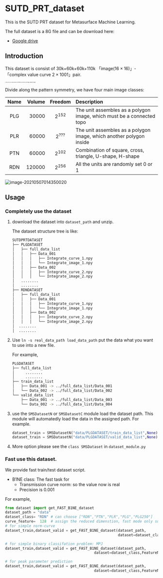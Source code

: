 # SUTD_PRT_dataset

This is the SUTD PRT dataset for Metasurface Machine Learning.

The full dataset is a 8G file and can be download here:

  -  [Google drive](https://drive.google.com/file/d/1mVUwwFr0atS0nHSRjyCFCXDW-627iUxI/view?usp=sharing) 

## Introduction

This dataset is consist of 30k+60k+60k+110k 「image($16\times16)$」- 「complex value curve $2\times1001$」pair.

<img src="https://github.com/veya2ztn/SUTD_PRT_dataset/blob/master/images/have_a_look_for_all_image_dataset.image.jpg?raw=true" alt="have_a_look_for_all_image_dataset.curve" style="zoom:15%;" /><img src="https://github.com/veya2ztn/SUTD_PRT_dataset/blob/master/images/have_a_look_for_all_image_dataset.curve.jpg?raw=true" alt="have_a_look_for_all_image_dataset.image" style="zoom: 20%;" />

Divide  along the pattern symmetry, we have four main image classes:

| Name | Volume |  Freedom  | Description                                                  |
| :--: | -----: | :-------: | :----------------------------------------------------------- |
| PLG  |  30000 | $2^{152}$ | The unit assembles as a polygon image, which must be a connected topo |
| PLR  |  60000 | $2^{???}$ | The unit assembles as a polygon image, which another polygon inside |
| PTN  |  60000 | $2^{102}$ | Combination of square, cross, triangle, U-shape, H-shape     |
| RDN  | 120000 | $2^{256}$ | All the units are randomly set 0 or 1                        |

![image-20210507014350020](https://github.com/veya2ztn/SUTD_PRT_dataset/blob/master/images/image-20210507014350020.png?raw=truehttps://github.com/veya2ztn/SUTD_PRT_dataset/blob/master/images/image-20210507014350020.png?raw=true)



## Usage

###  Completely use the dataset

1. download the dataset into `dataset_path` and unzip.

   The dataset structure tree is like:

   ```bash
   SUTDPRTDATASET
   ├── PLGDATASET
   │   ├── full_data_list
   │   │   ├── Data_001
   │   │   │   ├── Integrate_curve_1.npy
   │   │   │   └── Integrate_image_1.npy
   │   │   ├── Data_002
   │   │   │   ├── Integrate_curve_2.npy
   │   │   │   └── Integrate_image_2.npy
   │   ........
   │   ........
   ├── RDNDATASET
   │   ├── full_data_list
   │   │   ├── Data_001
   │   │   │   ├── Integrate_curve_1.npy
   │   │   │   └── Integrate_image_1.npy
   │   │   ├── Data_002
   │   │   │   ├── Integrate_curve_2.npy
   │   │   │   └── Integrate_image_2.npy
   │  ........
   │  ........
   ```

2. Use `ln -s real_data_path load_data_path` put the data what you want to use into a new file.

   For example, 

   ```bash
   PLGDATASET
   ├── full_data_list
   │     ........
   │     ........
   ├── train_data_list                            
   │   ├── Data_001 -> ../full_data_list/Data_001 
   │   └── Data_002 -> ../full_data_list/Data_002 
   └── valid_data_list                            
       ├── Data_001 -> ../full_data_list/Data_003 
       └── Data_002 -> ../full_data_list/Data_004 
   ```

3. use the `SMSDatasetN` or `SMSDatasetC` module load the dataset path. This module will automatedly load the data in the assigned path. For  example.

   ```python
   dataset_train = SMSDatasetN("data/PLGDATASET/train_data_list",None)
   dataset_train = SMSDatasetN("data/PLGDATASET/valid_data_list",None)
   ```

4. More option please see the `class SMSDataset` in `dataset_module.py`

### Fast use this dataset.

We provide fast train/test dataset script. 

- B1NE class: The fast task for 
  - Transmission curve norm: so the value now is real
  - Precision is 0.001

For example,

```python
from dataset import get_FAST_B1NE_dataset
dataset_path = "data"
dataset_class= "RDN" # can choose ["RDN","PTN","PLR","PLG","PLG250"]
curve_feature=  128  # assign the reduced dimenstion, fast mode only support [32,128,1001]
# for simple norm-curve  
dataset_train,dataset_valid = get_FAST_B1NE_dataset(dataset_path,
                                                    dataset=dataset_class,FeatureNum=curve_feature)

# for simple binary classifation problem: MPJ  
dataset_train,dataset_valid = get_FAST_B1NE_dataset(dataset_path,
                                         dataset=dataset_class,FeatureNum=curve_feature,                                                              type_predicted="onehot",target_predicted="balance_leftorright")

# for peak parameter prediction  
dataset_train,dataset_valid = get_FAST_B1NE_dataset(dataset_path,
                                         dataset=dataset_class,FeatureNum=curve_feature,                                                              type_predicted="combination",target_predicted="peakparameters")
```


